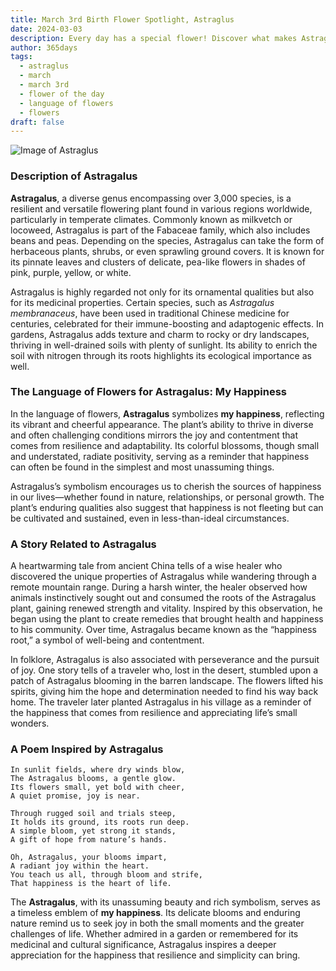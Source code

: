```yaml
---
title: March 3rd Birth Flower Spotlight, Astraglus
date: 2024-03-03
description: Every day has a special flower! Discover what makes Astraglus unique as today’s birth flower and its symbolic meaning.
author: 365days
tags:
  - astraglus
  - march
  - march 3rd
  - flower of the day
  - language of flowers
  - flowers
draft: false
---
```


![Image of Astraglus](https://cdn.pixabay.com/photo/2020/05/31/17/13/astragalus-5243367_1280.jpg#center)


### Description of Astragalus

**Astragalus**, a diverse genus encompassing over 3,000 species, is a resilient and versatile flowering plant found in various regions worldwide, particularly in temperate climates. Commonly known as milkvetch or locoweed, Astragalus is part of the Fabaceae family, which also includes beans and peas. Depending on the species, Astragalus can take the form of herbaceous plants, shrubs, or even sprawling ground covers. It is known for its pinnate leaves and clusters of delicate, pea-like flowers in shades of pink, purple, yellow, or white.

Astragalus is highly regarded not only for its ornamental qualities but also for its medicinal properties. Certain species, such as _Astragalus membranaceus_, have been used in traditional Chinese medicine for centuries, celebrated for their immune-boosting and adaptogenic effects. In gardens, Astragalus adds texture and charm to rocky or dry landscapes, thriving in well-drained soils with plenty of sunlight. Its ability to enrich the soil with nitrogen through its roots highlights its ecological importance as well.

### The Language of Flowers for Astragalus: My Happiness

In the language of flowers, **Astragalus** symbolizes **my happiness**, reflecting its vibrant and cheerful appearance. The plant’s ability to thrive in diverse and often challenging conditions mirrors the joy and contentment that comes from resilience and adaptability. Its colorful blossoms, though small and understated, radiate positivity, serving as a reminder that happiness can often be found in the simplest and most unassuming things.

Astragalus’s symbolism encourages us to cherish the sources of happiness in our lives—whether found in nature, relationships, or personal growth. The plant’s enduring qualities also suggest that happiness is not fleeting but can be cultivated and sustained, even in less-than-ideal circumstances.

### A Story Related to Astragalus

A heartwarming tale from ancient China tells of a wise healer who discovered the unique properties of Astragalus while wandering through a remote mountain range. During a harsh winter, the healer observed how animals instinctively sought out and consumed the roots of the Astragalus plant, gaining renewed strength and vitality. Inspired by this observation, he began using the plant to create remedies that brought health and happiness to his community. Over time, Astragalus became known as the “happiness root,” a symbol of well-being and contentment.

In folklore, Astragalus is also associated with perseverance and the pursuit of joy. One story tells of a traveler who, lost in the desert, stumbled upon a patch of Astragalus blooming in the barren landscape. The flowers lifted his spirits, giving him the hope and determination needed to find his way back home. The traveler later planted Astragalus in his village as a reminder of the happiness that comes from resilience and appreciating life’s small wonders.

### A Poem Inspired by Astragalus

```
In sunlit fields, where dry winds blow,  
The Astragalus blooms, a gentle glow.  
Its flowers small, yet bold with cheer,  
A quiet promise, joy is near.  

Through rugged soil and trials steep,  
It holds its ground, its roots run deep.  
A simple bloom, yet strong it stands,  
A gift of hope from nature’s hands.  

Oh, Astragalus, your blooms impart,  
A radiant joy within the heart.  
You teach us all, through bloom and strife,  
That happiness is the heart of life.  
```

The **Astragalus**, with its unassuming beauty and rich symbolism, serves as a timeless emblem of **my happiness**. Its delicate blooms and enduring nature remind us to seek joy in both the small moments and the greater challenges of life. Whether admired in a garden or remembered for its medicinal and cultural significance, Astragalus inspires a deeper appreciation for the happiness that resilience and simplicity can bring.
